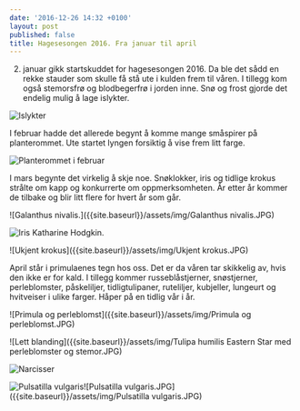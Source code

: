 ```yaml
---
date: '2016-12-26 14:32 +0100'
layout: post
published: false
title: Hagesesongen 2016. Fra januar til april
---
```


2. januar gikk startskuddet for hagesesongen 2016.  Da ble det sådd en rekke stauder som skulle få stå ute i kulden frem til våren. I tillegg kom også stemorsfrø og blodbegerfrø i jorden inne. Snø og frost gjorde det endelig mulig å lage islykter.

![Islykter]({{site.baseurl}}/assets/img/Islykter.JPG)

I februar hadde det allerede begynt å komme mange småspirer på planterommet. Ute startet lyngen forsiktig å vise frem litt farge. 

![Planterommet i februar]({{site.baseurl}}/assets/img/Planterommet.JPG)

<!--more-->

I mars begynte det virkelig å skje noe. Snøklokker, iris og tidlige krokus strålte om kapp og konkurrerte om oppmerksomheten. År etter år kommer de tilbake og blir litt flere for hvert år som går. 

![Galanthus nivalis.]({{site.baseurl}}/assets/img/Galanthus nivalis.JPG)

![Iris Katharine Hodgkin.]({{site.baseurl}}/assets/img/Iris%20Katharine%20Hodgkin.JPG)

![Ukjent krokus]({{site.baseurl}}/assets/img/Ukjent krokus.JPG)

April står i primulaenes tegn hos oss. Det er da våren tar skikkelig av, hvis den ikke er for kald. I tillegg kommer russeblåstjerner, snøstjerner, perleblomster, påskeliljer, tidligtulipaner, ruteliljer, kubjeller, lungeurt og hvitveiser i ulike farger.  Håper på en tidlig vår i år. 

![Primula og perleblomst]({{site.baseurl}}/assets/img/Primula og perleblomst.JPG)

![Lett blanding]({{site.baseurl}}/assets/img/Tulipa humilis Eastern Star med perleblomster og stemor.JPG)

![Narcisser]({{site.baseurl}}/assets/img/Narcisser.JPG)

![Pulsatilla vulgaris]({{site.baseurl}}/assets/img/Pulsatilla%20vulgaris.JPG)![Pulsatilla vulgaris.JPG]({{site.baseurl}}/assets/img/Pulsatilla vulgaris.JPG)
